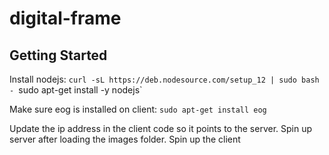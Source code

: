 # digital-frame

## Getting Started
Install nodejs: `curl -sL https://deb.nodesource.com/setup_12 | sudo bash -
`sudo apt-get install -y nodejs`

Make sure eog is installed on client:
`sudo apt-get install eog`

Update the ip address in the client code so it points to the server.
Spin up server after loading the images folder.
Spin up the client
